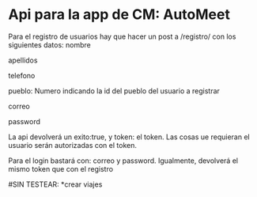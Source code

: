 # Api para la app de CM: AutoMeet

Para el registro de usuarios hay que hacer un post a /registro/ con los siguientes datos:
nombre

apellidos

telefono

pueblo: Numero indicando la id del pueblo del usuario a registrar

correo

password

La api devolverá un exito:true, y token: el token. Las cosas ue requieran el usuario serán autorizadas con el token.








Para el login bastará con:
correo y password. Igualmente, devolverá el mismo token que con el registro




#SIN TESTEAR:
*crear viajes
